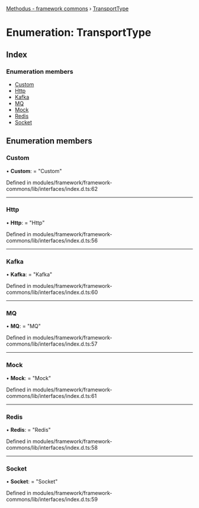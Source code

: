 [Methodus - framework commons](../globals.md) › [TransportType](transporttype.md)

# Enumeration: TransportType

## Index

### Enumeration members

* [Custom](transporttype.md#custom)
* [Http](transporttype.md#http)
* [Kafka](transporttype.md#kafka)
* [MQ](transporttype.md#mq)
* [Mock](transporttype.md#mock)
* [Redis](transporttype.md#redis)
* [Socket](transporttype.md#socket)

## Enumeration members

###  Custom

• **Custom**: = "Custom"

Defined in modules/framework/framework-commons/lib/interfaces/index.d.ts:62

___

###  Http

• **Http**: = "Http"

Defined in modules/framework/framework-commons/lib/interfaces/index.d.ts:56

___

###  Kafka

• **Kafka**: = "Kafka"

Defined in modules/framework/framework-commons/lib/interfaces/index.d.ts:60

___

###  MQ

• **MQ**: = "MQ"

Defined in modules/framework/framework-commons/lib/interfaces/index.d.ts:57

___

###  Mock

• **Mock**: = "Mock"

Defined in modules/framework/framework-commons/lib/interfaces/index.d.ts:61

___

###  Redis

• **Redis**: = "Redis"

Defined in modules/framework/framework-commons/lib/interfaces/index.d.ts:58

___

###  Socket

• **Socket**: = "Socket"

Defined in modules/framework/framework-commons/lib/interfaces/index.d.ts:59
